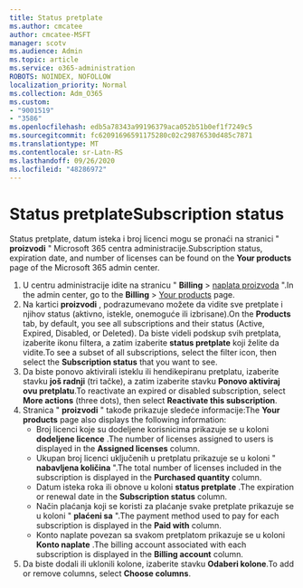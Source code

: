 ```yaml
---
title: Status pretplate
ms.author: cmcatee
author: cmcatee-MSFT
manager: scotv
ms.audience: Admin
ms.topic: article
ms.service: o365-administration
ROBOTS: NOINDEX, NOFOLLOW
localization_priority: Normal
ms.collection: Adm_O365
ms.custom:
- "9001519"
- "3586"
ms.openlocfilehash: edb5a78343a99196379aca052b51b0ef1f7249c5
ms.sourcegitcommit: fc62091696591175280c02c29876530d485c7871
ms.translationtype: MT
ms.contentlocale: sr-Latn-RS
ms.lasthandoff: 09/26/2020
ms.locfileid: "48286972"
---
```

# <a name="subscription-status"></a><span data-ttu-id="46514-102">Status pretplate</span><span class="sxs-lookup"><span data-stu-id="46514-102">Subscription status</span></span>

<span data-ttu-id="46514-103">Status pretplate, datum isteka i broj licenci mogu se pronaći na stranici " **proizvodi** " Microsoft 365 centra administracije.</span><span class="sxs-lookup"><span data-stu-id="46514-103">Subscription status, expiration date, and number of licenses can be found on the **Your products** page of the Microsoft 365 admin center.</span></span>

1. <span data-ttu-id="46514-104">U centru administracije idite na stranicu " **Billing**  >  [naplata proizvoda](https://go.microsoft.com/fwlink/p/?linkid=842054) ".</span><span class="sxs-lookup"><span data-stu-id="46514-104">In the admin center, go to the **Billing** > [Your products](https://go.microsoft.com/fwlink/p/?linkid=842054) page.</span></span>
2. <span data-ttu-id="46514-105">Na kartici **proizvodi** , podrazumevano možete da vidite sve pretplate i njihov status (aktivno, istekle, onemoguće ili izbrisane).</span><span class="sxs-lookup"><span data-stu-id="46514-105">On the **Products** tab, by default, you see all subscriptions and their status (Active, Expired, Disabled, or Deleted).</span></span> <span data-ttu-id="46514-106">Da biste videli podskup svih pretplata, izaberite ikonu filtera, a zatim izaberite **status pretplate** koji želite da vidite.</span><span class="sxs-lookup"><span data-stu-id="46514-106">To see a subset of all subscriptions, select the filter icon, then select the **Subscription status** that you want to see.</span></span>
3. <span data-ttu-id="46514-107">Da biste ponovo aktivirali isteklu ili hendikepiranu pretplatu, izaberite stavku **još radnji** (tri tačke), a zatim izaberite stavku **Ponovo aktiviraj ovu pretplatu**.</span><span class="sxs-lookup"><span data-stu-id="46514-107">To reactivate an expired or disabled subscription, select **More actions** (three dots), then select **Reactivate this subscription**.</span></span>
4. <span data-ttu-id="46514-108">Stranica " **proizvodi** " takođe prikazuje sledeće informacije:</span><span class="sxs-lookup"><span data-stu-id="46514-108">The **Your products** page also displays the following information:</span></span>
    - <span data-ttu-id="46514-109">Broj licenci koje su dodeljene korisnicima prikazuje se u koloni **dodeljene licence** .</span><span class="sxs-lookup"><span data-stu-id="46514-109">The number of licenses assigned to users is displayed in the **Assigned licenses** column.</span></span>
    - <span data-ttu-id="46514-110">Ukupan broj licenci uključenih u pretplatu prikazuje se u koloni " **nabavljena količina** ".</span><span class="sxs-lookup"><span data-stu-id="46514-110">The total number of licenses included in the subscription is displayed in the **Purchased quantity** column.</span></span>
    - <span data-ttu-id="46514-111">Datum isteka roka ili obnove u koloni **status pretplate** .</span><span class="sxs-lookup"><span data-stu-id="46514-111">The expiration or renewal date in the **Subscription status** column.</span></span>
    - <span data-ttu-id="46514-112">Način plaćanja koji se koristi za plaćanje svake pretplate prikazuje se u koloni " **plaćeni sa** ".</span><span class="sxs-lookup"><span data-stu-id="46514-112">The payment method used to pay for each subscription is displayed in the **Paid with** column.</span></span>
    - <span data-ttu-id="46514-113">Konto naplate povezan sa svakom pretplatom prikazuje se u koloni **Konto naplate** .</span><span class="sxs-lookup"><span data-stu-id="46514-113">The billing account associated with each subscription is displayed in the **Billing account** column.</span></span>
5. <span data-ttu-id="46514-114">Da biste dodali ili uklonili kolone, izaberite stavku **Odaberi kolone**.</span><span class="sxs-lookup"><span data-stu-id="46514-114">To add or remove columns, select **Choose columns**.</span></span>